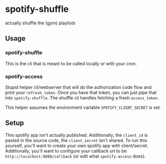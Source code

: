 # spotify-shuffle

actually shuffle the (gym) playlists

## Usage

### spotify-shuffle

This is the cli that is meant to be called locally or with your cron.

### spotify-access

Stupid helper cli/webserver that will do the authorization code flow and print your `refresh_token`. Once you have that
token, you can just pipe that into `spotify-shuffle`. The shuffle cli handles fetching a fresh `access_token`.

This helper assumes the environment variable `SPOTIFY_CLIENT_SECRET` is set.

## Setup

This spotify app isn't actually published. Additionally, the `client_id` is pasted in the source code,
the `client_secret` isn't shared. To run this yourself, you'll want to create your own spotify app with client/secret.
Additionally, you'll want to configure your callback url to be `http://localhost:8080/callback` (or edit
what `spotify-access` does).